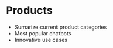 Products
========

-	Sumarize current product categories
-	Most popular chatbots
-	Innovative use cases
